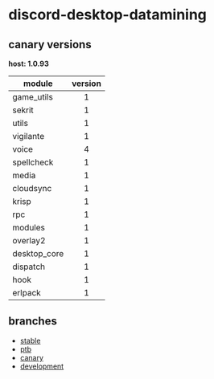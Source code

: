 # discord-desktop-datamining

## canary versions

**host: 1.0.93**

| module | version |
| ------ | :-----: |
| game_utils | 1 |
| sekrit | 1 |
| utils | 1 |
| vigilante | 1 |
| voice | 4 |
| spellcheck | 1 |
| media | 1 |
| cloudsync | 1 |
| krisp | 1 |
| rpc | 1 |
| modules | 1 |
| overlay2 | 1 |
| desktop_core | 1 |
| dispatch | 1 |
| hook | 1 |
| erlpack | 1 |

## branches

- [stable](https://github.com/OpenAsar/discord-desktop-datamining/tree/stable)
- [ptb](https://github.com/OpenAsar/discord-desktop-datamining/tree/ptb)
- [canary](https://github.com/OpenAsar/discord-desktop-datamining/tree/canary)
- [development](https://github.com/OpenAsar/discord-desktop-datamining/tree/development)
